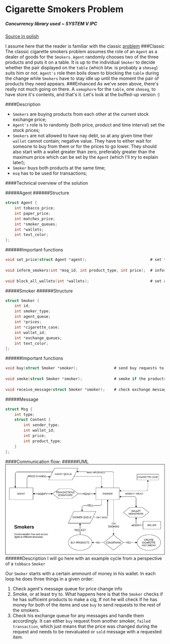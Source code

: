 # Cigarette Smokers Problem
##### Concurrency library used ~ SYSTEM V IPC

[Source in polish](http://www.cs.put.poznan.pl/dwawrzyniak/PW/projekty.html#pieciu-kucharzy)

I assume here that the reader is familiar with the classic [problem](https://en.wikipedia.org/wiki/Cigarette_smokers_problem)
###Classic
The classic cigarette smokers problem assumes the role of an `Agent` as a dealer of goods for the `Smokers`.
`Agent` randomly chooses two of the three products and puts it on a table. It is up to the individual `Smoker`
to decide whether the pair displayed on the `table` (which btw. is probably a `shmseg`) suits him or not.
`Agent's` role then boils down to blocking the `table` during the change while `Smokers` have to stay idle
up until the moment the pair of products they need appears.
###Enhanced
As we've seen above, there's really not much going on there. A `semaphore` for the `table`, one `shmseg`,
to have store it's contents, and that's it. Let's look at the buffed-up version :)

####Description
 - `Smokers` are buying products from each other at the current stock exchange price;
 - `Agent's` role is to randomly (both price, product and time interval) set the stock prices;
 - `Smokers` are not allowed to have nay debt, so at any given time their `wallet` cannot contain;
 negative value. They have to either wait for someone to buy from them or for the prices to go lower.
 They should also start with a wallet greater than zero, preferably greater than the maximum price
 which can be set by the `Agent` (which I'll try to explain later);
 - `Smoker` buys both products at the same time;
 - `msq` has to be used for transactions;

####Technical overview of the solution

#####Agent
######Structure
```c
struct Agent {
    int tobacco_price;
    int paper_price;
    int matches_price;
    int *smoker_queues;
    int *wallets;
    int text_color;
};
```
######Important functions
```c
void set_price(struct Agent *agent);                            # set the randomized price for randomized product

void inform_smokers(int *msq_id, int product_type, int price);  # inform every smoker and make sure they've been informed

void block_all_wallets(int *wallets);                           # set a semaphore untill every smoker has been informed about the price change
```
#####Smoker
######Structure
```c
struct Smoker {
    int id;
    int smoker_type;
    int agent_queue;
    int *prices;
    int *cigarette_case;
    int wallet_id;
    int *exchange_queues;
    int text_color;
};
```
######Important functions
```c
void buy(struct Smoker *smoker);                # send buy requests to the respective smokers
    
void smoke(struct Smoker *smoker);              # smoke if the products needed to make a cig are in the cig case

void receive_message(struct Smoker *smoker);    # check exchange message queue for any messages - no priority, just pop
```
#####Message
```c
struct Msg {
    int type;
    struct Content {
        int sender_type;
        int wallet_id;
        int price;
        int product_type;
    }
};
```
####Communication flow:
######UML
![alt text](UML.png)
######Description
I will go here with an example cycle from a perspective of a `tobbaco` `Smoker`

Our `Smoker` starts with a certain ammount of money in his wallet. In each loop he does three things in a 
given order:
1. Check agent's message queue for price change info
2. Smoke, or at least try to. What happens here is that the `Smoker` checks if he has sufficeint products
to make a cig, If not he will check If he has money for both of the items and use `buy` to send requests to
the rest of the smokers.
3. Check his exchange queue for any messages and handle them accordingly. It can either `buy` request from
another smoker, `failed transaction`, which just means that the price was changed during the request and needs 
to be reevaluated or `sold` message with a requested item.
